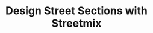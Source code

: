 ---
layout: story
title: Design Street Sections with Streetmix
description: "Streetmix is an open source civic web application with its code on GitHub. It was created by a handful of 2013 Code for America fellows, each on different teams, who came together to solve a problem."
image: http://docomomo-us.org/files/imagecache/fiche_img_700_w/fiche/bostoncityhall.jpg
category: Open Source
---
